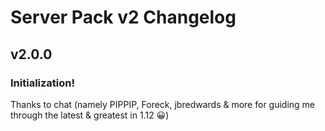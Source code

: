 # Server Pack v2 Changelog

## v2.0.0

### Initialization!

Thanks to chat (namely PIPPIP, Foreck, jbredwards & more for guiding me through the latest & greatest in 1.12 😀)
